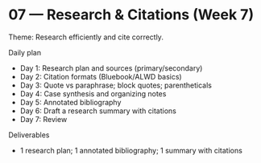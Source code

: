 # 07 — Research & Citations (Week 7)

Theme: Research efficiently and cite correctly.

Daily plan
- Day 1: Research plan and sources (primary/secondary)
- Day 2: Citation formats (Bluebook/ALWD basics)
- Day 3: Quote vs paraphrase; block quotes; parentheticals
- Day 4: Case synthesis and organizing notes
- Day 5: Annotated bibliography
- Day 6: Draft a research summary with citations
- Day 7: Review

Deliverables
- 1 research plan; 1 annotated bibliography; 1 summary with citations
